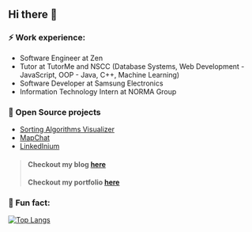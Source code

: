 ## Hi there 👋

### ⚡ Work experience:
- Software Engineer at Zen
- Tutor at TutorMe and NSCC (Database Systems, Web Development - JavaScript, OOP - Java, C++, Machine Learning)
- Software Developer at Samsung Electronics
- Information Technology Intern at NORMA Group

### 🔭 Open Source projects
- [Sorting Algorithms Visualizer](https://dfredude.github.io/sorting-visualizer/)
- [MapChat](https://github.com/yuheng-w/Map_Chat)
- [LinkedInium](https://github.com/Dfredude/linkedinium)
> #### Checkout my blog [here](https://dfredude.github.io/my_blog/)
> #### Checkout my portfolio [here](https://freddomcv.web.app/)
### 🐍 Fun fact:
[![Top Langs](https://github-readme-stats.vercel.app/api/top-langs/?username=dfredude&layout=compact)](https://github.com/dfredude)

<!--
**Dfredude/Dfredude** is a ✨ _special_ ✨ repository because its `README.md` (this file) appears on your GitHub profile.

Here are some ideas to get you started:

- 🌱 I’m currently learning ...
- 👯 I’m looking to collaborate on ...
- 🤔 I’m looking for help with ...
- 💬 Ask me about ...
- 📫 How to reach me: ...
- 😄 Pronouns: ...
- ⚡ Fun fact: ...
-->
